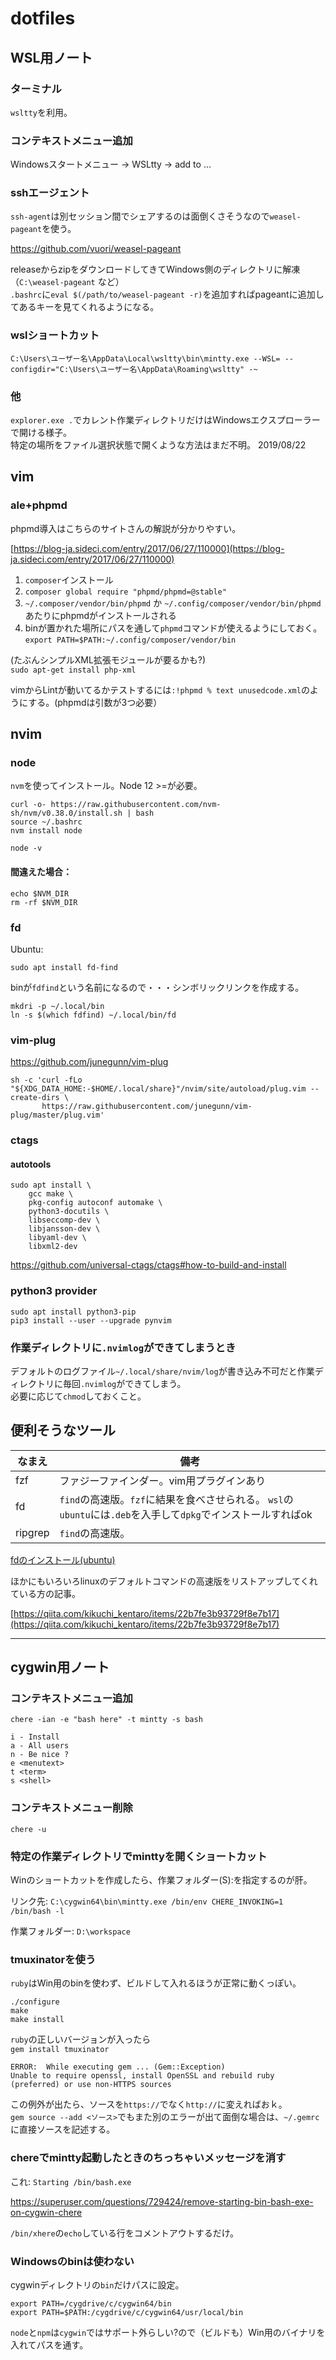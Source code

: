# dotfiles

## WSL用ノート

### ターミナル

`wsltty`を利用。

### コンテキストメニュー追加

Windowsスタートメニュー -> WSLtty -> add to ...

### sshエージェント

`ssh-agent`は別セッション間でシェアするのは面倒くさそうなので`weasel-pageant`を使う。  

https://github.com/vuori/weasel-pageant

releaseからzipをダウンロードしてきてWindows側のディレクトリに解凍（`C:\weasel-pageant` など）  
`.bashrc`に`eval $(/path/to/weasel-pageant -r)`を追加すればpageantに追加してあるキーを見てくれるようになる。

### wslショートカット

`C:\Users\ユーザー名\AppData\Local\wsltty\bin\mintty.exe --WSL= --configdir="C:\Users\ユーザー名\AppData\Roaming\wsltty" -~`

### 他

`explorer.exe .`でカレント作業ディレクトリだけはWindowsエクスプローラーで開ける様子。  
特定の場所をファイル選択状態で開くような方法はまだ不明。 2019/08/22

## vim

### ale+phpmd

phpmd導入はこちらのサイトさんの解説が分かりやすい。

[https://blog-ja.sideci.com/entry/2017/06/27/110000](https://blog-ja.sideci.com/entry/2017/06/27/110000)

1. `composer`インストール
2. `composer global require "phpmd/phpmd=@stable"`
3. `~/.composer/vendor/bin/phpmd` か `~/.config/composer/vendor/bin/phpmd` あたりにphpmdがインストールされる
4. binが置かれた場所にパスを通して`phpmd`コマンドが使えるようにしておく。 `export PATH=$PATH:~/.config/composer/vendor/bin`

(たぶんシンプルXML拡張モジュールが要るかも?)  
`sudo apt-get install php-xml`  

vimからLintが動いてるかテストするには`:!phpmd % text unusedcode.xml`のようにする。(phpmdは引数が3つ必要）  

## nvim

### node

`nvm`を使ってインストール。Node 12 >=が必要。

```
curl -o- https://raw.githubusercontent.com/nvm-sh/nvm/v0.38.0/install.sh | bash
source ~/.bashrc
nvm install node

node -v
```

#### 間違えた場合：

```
echo $NVM_DIR
rm -rf $NVM_DIR
```

### fd

Ubuntu:
```
sudo apt install fd-find
```

binが`fdfind`という名前になるので・・・シンボリックリンクを作成する。

```
mkdri -p ~/.local/bin
ln -s $(which fdfind) ~/.local/bin/fd
```

### vim-plug

https://github.com/junegunn/vim-plug

```
sh -c 'curl -fLo "${XDG_DATA_HOME:-$HOME/.local/share}"/nvim/site/autoload/plug.vim --create-dirs \
       https://raw.githubusercontent.com/junegunn/vim-plug/master/plug.vim'
```

### ctags

#### autotools

```
sudo apt install \
    gcc make \
    pkg-config autoconf automake \
    python3-docutils \
    libseccomp-dev \
    libjansson-dev \
    libyaml-dev \
    libxml2-dev
```

https://github.com/universal-ctags/ctags#how-to-build-and-install

### python3 provider

```
sudo apt install python3-pip
pip3 install --user --upgrade pynvim
```

### 作業ディレクトリに`.nvimlog`ができてしまうとき

デフォルトのログファイル`~/.local/share/nvim/log`が書き込み不可だと作業ディレクトリに毎回`.nvimlog`ができてしまう。  
必要に応じて`chmod`しておくこと。

## 便利そうなツール

| なまえ | 備考 |
| --- | --- |
| fzf | ファジーファインダー。vim用プラグインあり |
| fd | `find`の高速版。`fzf`に結果を食べさせられる。 `wsl`の`ubuntu`には`.deb`を入手して`dpkg`でインストールすればok |
| ripgrep | `find`の高速版。 |

[fdのインストール(ubuntu)](https://www.tecmint.com/fd-alternative-to-find-command/)

ほかにもいろいろlinuxのデフォルトコマンドの高速版をリストアップしてくれている方の記事。

[https://qiita.com/kikuchi_kentaro/items/22b7fe3b93729f8e7b17](https://qiita.com/kikuchi_kentaro/items/22b7fe3b93729f8e7b17)

---

## cygwin用ノート

### コンテキストメニュー追加

`chere -ian -e "bash here" -t mintty -s bash`  

`i - Install`  
`a - All users`  
`n - Be nice ?`  
`e <menutext>`  
`t <term>`  
`s <shell>`  

### コンテキストメニュー削除

`chere -u`

### 特定の作業ディレクトリでminttyを開くショートカット

Winのショートカットを作成したら、作業フォルダー(S):を指定するのが肝。

リンク先:
`C:\cygwin64\bin\mintty.exe /bin/env CHERE_INVOKING=1 /bin/bash -l`

作業フォルダー:
`D:\workspace`

### tmuxinatorを使う

`ruby`はWin用のbinを使わず、ビルドして入れるほうが正常に動くっぽい。

`./configure`  
`make`  
`make install`  

`ruby`の正しいバージョンが入ったら  
`gem install tmuxinator`

```
ERROR:  While executing gem ... (Gem::Exception)
Unable to require openssl, install OpenSSL and rebuild ruby (preferred) or use non-HTTPS sources
```

この例外が出たら、ソースを`https://`でなく`http://`に変えればおｋ。  
`gem source --add <ソース>`でもまた別のエラーが出て面倒な場合は、`~/.gemrc`に直接ソースを記述する。


### chereでmintty起動したときのちっちゃいメッセージを消す

これ:
`Starting /bin/bash.exe`

https://superuser.com/questions/729424/remove-starting-bin-bash-exe-on-cygwin-chere

`/bin/xhere`の`echo`している行をコメントアウトするだけ。

### Windowsのbinは使わない

cygwinディレクトリの`bin`だけパスに設定。

`export PATH=/cygdrive/c/cygwin64/bin`  
`export PATH=$PATH:/cygdrive/c/cygwin64/usr/local/bin`  

`node`と`npm`は`cygwin`ではサポート外らしい?ので（ビルドも）Win用のバイナリを入れてパスを通す。

